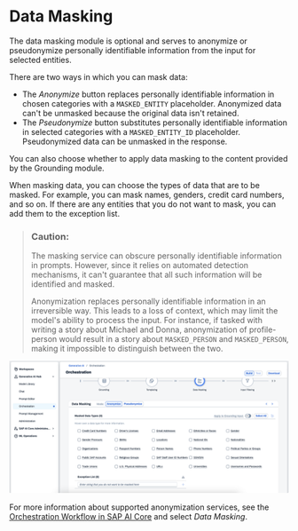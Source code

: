 <!-- loio79911bdac16f47c294870741fdfef744 -->

# Data Masking

The data masking module is optional and serves to anonymize or pseudonymize personally identifiable information from the input for selected entities.

There are two ways in which you can mask data:

-   The *Anonymize* button replaces personally identifiable information in chosen categories with a `MASKED_ENTITY` placeholder. Anonymized data can't be unmasked because the original data isn't retained.
-   The *Pseudonymize* button substitutes personally identifiable information in selected categories with a `MASKED_ENTITY_ID` placeholder. Pseudonymized data can be unmasked in the response.

You can also choose whether to apply data masking to the content provided by the Grounding module.

When masking data, you can choose the types of data that are to be masked. For example, you can mask names, genders, credit card numbers, and so on. If there are any entities that you do not want to mask, you can add them to the exception list.

> ### Caution:  
> The masking service can obscure personally identifiable information in prompts. However, since it relies on automated detection mechanisms, it can't guarantee that all such information will be identified and masked.
> 
> Anonymization replaces personally identifiable information in an irreversible way. This leads to a loss of context, which may limit the model's ability to process the input. For instance, if tasked with writing a story about Michael and Donna, anonymization of profile-person would result in a story about `MASKED_PERSON` and `MASKED_PERSON`, making it impossible to distinguish between the two.

![](images/Data_Masking_Screenshot_6dc816a.png)

For more information about supported anonymization services, see the [Orchestration Workflow in SAP AI Core](https://help.sap.com/docs/AI_CORE/2d6c5984063c40a59eda62f4a9135bee/b233648e0696461984410c38448fc81b.html) and select *Data Masking*.

